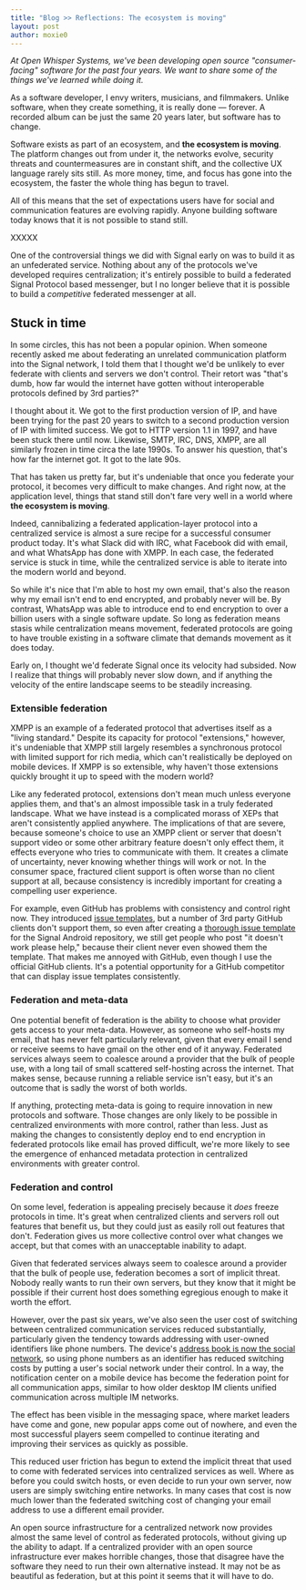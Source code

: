 ```yaml
---
title: "Blog >> Reflections: The ecosystem is moving"
layout: post
author: moxie0
---
```


*At Open Whisper Systems, we've been developing open source "consumer-facing" software for
the past four years.  We want to share some of the things we've learned while doing it.*

As a software developer, I envy writers, musicians, and filmmakers.  Unlike software, when
they create something, it is really done &mdash; forever.  A recorded album can be just the same 20 years
later, but software has to change.

Software exists as part of an ecosystem, and **the ecosystem is moving**.  The platform changes
out from under it, the networks evolve, security threats and countermeasures are in constant shift,
and the collective UX language rarely sits still.  As more money, time, and focus has gone into the
ecosystem, the faster the whole thing has begun to travel.

All of this means that the set of expectations users have for social and communication features
are evolving rapidly. Anyone building software today knows that it is not possible to stand still.

XXXXX

One of the controversial things we did with Signal early on was to build it as an unfederated
service. Nothing about any of the protocols we've developed requires centralization; it's entirely possible to
build a federated Signal Protocol based messenger, but I no longer believe that it is possible to build a
*competitive* federated messenger at all.

## Stuck in time

In some circles, this has not been a popular opinion.  When someone recently asked me about federating
an unrelated communication platform into the Signal network, I told them that I thought we'd be unlikely
to ever federate with clients and servers we don't control.  Their retort was "that's dumb, how far would
 the internet have gotten without interoperable protocols defined by 3rd parties?"

I thought about it.  We got to the first production version of IP, and have been trying for the past
20 years to switch to a second production version of IP with limited success.  We got to HTTP version 1.1 in 1997, and
have been stuck there until now.  Likewise, SMTP, IRC, DNS, XMPP, are all similarly frozen in time circa the
late 1990s.  To answer his question, that's how far the internet got.  It got to the late 90s.

That has taken us pretty far, but it's undeniable that once you federate your protocol, it becomes very
difficult to make changes.  And right now, at the application level, things that stand still don't fare
very well in a world where **the ecosystem is moving**.

Indeed, cannibalizing a federated application-layer
protocol into a centralized service is almost a sure recipe for a successful consumer product today. It's
what Slack did with IRC, what Facebook did with email, and what WhatsApp has done with XMPP.  In each
case, the federated service is stuck in time, while the centralized service is able to iterate into the
modern world and beyond.

<!--
HTTP is actually moving again, but arguably only because the web experience has centralized so much around Google.
Google already had the top two most popular websites in the world, so once Google Chrome also became the most
popular web client, it was easy for them to develop a new communication protocol of their own, which
everyone else has more or less begrudgingly agreed to call HTTP/2 and deploy as well.  This has also only been
possible because HTTP clients don't interact with each-other, only with server.
-->

So while it's nice that I'm able to host my own email, that's also the reason why my email isn't
end to end encrypted, and probably never will be.  By contrast, WhatsApp was able to introduce end to end encryption
to over a billion users with a single software update.  So long as federation means stasis while centralization means
movement, federated protocols are going to have trouble existing in a software climate that demands
movement as it does today.

Early on, I thought we'd federate Signal once its velocity had subsided.  Now I realize that things will probably
never slow down, and if anything the velocity of the entire landscape seems to be steadily increasing.

### Extensible federation

XMPP is an example of a federated protocol that advertises itself as a "living standard."  Despite
its capacity for protocol "extensions," however, it's undeniable that XMPP still largely resembles a synchronous
protocol with limited support for rich media, which can't realistically be deployed on mobile devices.
If XMPP is so extensible, why haven't those extensions quickly brought it up to speed with the modern
world?

Like any federated protocol, extensions don't mean much unless everyone applies them, and that's
an almost impossible task in a truly federated landscape.  What we have instead is a complicated morass of XEPs
that aren't consistently applied anywhere. The implications of that are severe, because someone's choice to use
an XMPP client or server that doesn't support video or some other arbitrary feature doesn't only effect them,
it effects everyone who tries to communicate with them. It creates a climate of uncertainty, never knowing
whether things will work or not. In the consumer space, fractured client support is often worse than no client
support at all, because consistency is incredibly important for creating a compelling user experience.

For example, even GitHub has problems with consistency and control right now.  They introduced
[issue templates](https://github.com/blog/2111-issue-and-pull-request-templates), but
a number of 3rd party GitHub clients don't support them, so even after creating a [thorough issue
template](https://github.com/WhisperSystems/Signal-Android/blob/master/.github/ISSUE_TEMPLATE.md)
for the Signal Android repository, we still get people who post "it doesn't work please help,"
because their client never even showed them the template.  That makes me annoyed with GitHub, even though
I use the official GitHub clients. It's a potential opportunity for a GitHub competitor that can
display issue templates consistently.

### Federation and meta-data

One potential benefit of federation is the ability to choose what provider gets access to your meta-data.
However, as someone who self-hosts my email, that has never felt particularly relevant, given that every email I send
or receive seems to have gmail on the other end of it anyway.  Federated services always seem to coalesce around
a provider that the bulk of people use, with a long tail of small scattered self-hosting across the internet.
That makes sense, because running a reliable service isn't easy, but it's an outcome that is sadly the worst
of both worlds.

If anything, protecting meta-data is going to require innovation in new protocols and software. Those changes
are only likely to be possible in centralized environments with more control, rather than less.  Just as
making the changes to consistently deploy end to end encryption in federated protocols like email has
proved difficult, we're more likely to see the emergence of enhanced metadata protection in centralized
environments with greater control.

### Federation and control

On some level, federation is appealing precisely because it *does* freeze protocols in time.  It's great when
centralized clients and servers roll out features that benefit us, but they could just as easily roll out
features that don't.  Federation gives us more collective control over what changes we accept, but that
comes with an unacceptable inability to adapt.

Given that federated services always seem to coalesce around a provider that the bulk of people use,
federation becomes a sort of implicit threat.  Nobody really wants to run their own servers, but they know
that it might be possible if their current host does something egregious enough to make it worth the effort.

However, over the past six years, we've also seen the user cost of switching between centralized communication services
reduced substantially, particularly given the tendency towards addressing with user-owned identifiers like phone numbers.
The device's [address book is now the social network](/blog/contact-discovery), so using phone numbers as an identifier
has reduced switching costs by putting a user's social network under their control.  In a way, the notification center
on a mobile device has become the federation point for all communication apps, similar to how older desktop IM clients
unified communication across multiple IM networks.

The effect has been visible in the messaging space, where market leaders have come and gone, new popular apps come out
of nowhere, and even the most successful players seem compelled to continue iterating and improving their services as
quickly as possible.

This reduced user friction has begun to extend the implicit threat that used to come with federated services into
centralized services as well.  Where as before you could switch hosts, or even decide to run your own server, now
users are simply switching entire networks.  In many cases that cost is now much lower than the federated switching cost
of changing your email address to use a different email provider.

An open source infrastructure for a centralized network now provides almost the same level of control as federated
protocols, without giving up the ability to adapt.  If a centralized provider with an open source infrastructure
ever makes horrible changes, those that disagree have the software they need to run their own alternative instead.
It may not be as beautiful as federation, but at this point it seems that it will have to do.